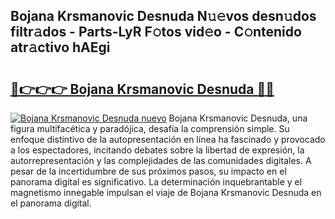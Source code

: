 ## Bojana Krsmanovic Desnuda N𝚞𝚎vos desn𝚞dos filtr𝚊dos - Parts-LyR F𝚘tos vid𝚎o - C𝚘ntenido atr𝚊ctivo hAEgi

# <h2><a href="http://mbc8ih8.tromn.icu/?c=Bojana+Krsmanovic+Desnuda">🔗👉👉👉 Bojana Krsmanovic Desnuda 🔗🔗</a></h2>

[![Bojana Krsmanovic Desnuda nuevo](https://i.imgur.com/pEAQMta.gif)](http://mbc8ih8.tromn.icu/?c=Bojana+Krsmanovic+Desnuda)
Bojana Krsmanovic Desnuda, una figura multifacética y paradójica, desafía la comprensión simple. Su enfoque distintivo de la autopresentación en línea ha fascinado y provocado a los espectadores, incitando debates sobre la libertad de expresión, la autorrepresentación y las complejidades de las comunidades digitales. A pesar de la incertidumbre de sus próximos pasos, su impacto en el panorama digital es significativo. La determinación inquebrantable y el magnetismo innegable impulsan el viaje de Bojana Krsmanovic Desnuda en el panorama digital.
